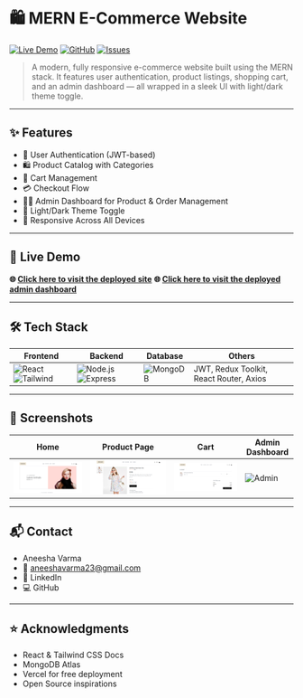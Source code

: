 # 🛍️ MERN E-Commerce Website

[![Live Demo](https://img.shields.io/badge/-Live%20Demo-0E76A8?style=for-the-badge&logo=vercel&logoColor=white)](https://[your-vercel-url.vercel.app](https://larabelle-frontend.vercel.app/))
[![GitHub](https://img.shields.io/github/stars/aneesha023/ecommerce-mern?style=for-the-badge)](https://github.com/aneesha023/E-commerce/stargazers)
[![Issues](https://img.shields.io/github/issues/aneesha023/ecommerce-mern?style=for-the-badge)](https://github.com/aneesha023/E-commerce/issues)

> A modern, fully responsive e-commerce website built using the MERN stack. It features user authentication, product listings, shopping cart, and an admin dashboard — all wrapped in a sleek UI with light/dark theme toggle.

---

## ✨ Features

- 🔐 User Authentication (JWT-based)
- 🛍️ Product Catalog with Categories
- 🛒 Cart Management
- 💳 Checkout Flow
- 🧑‍💼 Admin Dashboard for Product & Order Management
- 🌙 Light/Dark Theme Toggle
- 📱 Responsive Across All Devices

---

## 🚀 Live Demo

**🌐 [Click here to visit the deployed site]((https://larabelle-frontend.vercel.app/))** 
**🌐 [Click here to visit the deployed admin dashboard](((https://larabelle-admin.vercel.app/)))** 

---

## 🛠️ Tech Stack

| Frontend            | Backend           | Database  | Others                     |
|---------------------|-------------------|-----------|----------------------------|
| ![React](https://img.shields.io/badge/-React-61DAFB?logo=react&logoColor=000) ![Tailwind](https://img.shields.io/badge/-TailwindCSS-38B2AC?logo=tailwindcss) | ![Node.js](https://img.shields.io/badge/-Node.js-339933?logo=node.js) ![Express](https://img.shields.io/badge/-Express.js-black?logo=express&logoColor=white) | ![MongoDB](https://img.shields.io/badge/-MongoDB-47A248?logo=mongodb) | JWT, Redux Toolkit, React Router, Axios |

---

## 📸 Screenshots

| Home | Product Page | Cart | Admin Dashboard |
|------|--------------|------|------------------|
| ![Home](./screenshots/home.png) | ![Product](./screenshots/product.png) | ![Cart](./screenshots/cart.png) | ![Admin](./screenshots/admin.png) |

---

## 📬 Contact
- Aneesha Varma
- 📧 aneeshavarma23@gmail.com
- 🔗 LinkedIn
- 💻 GitHub

---

## ⭐ Acknowledgments
- React & Tailwind CSS Docs
- MongoDB Atlas
- Vercel for free deployment
- Open Source inspirations
